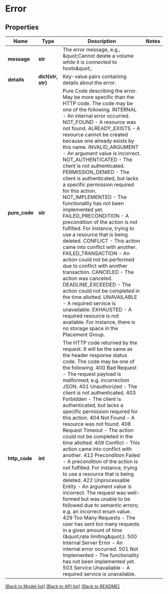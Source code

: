 # Error

## Properties
Name | Type | Description | Notes
------------ | ------------- | ------------- | -------------
**message** | **str** | The error message, e.g., \&quot;Cannot delete a volume while it is connected to hosts\&quot;. | 
**details** | **dict(str, str)** | Key-value pairs containing details about the error. | 
**pure_code** | **str** | Pure Code describing the error. May be more specific than the HTTP code. The code may be one of the following. INTERNAL - An internal error occurred. NOT_FOUND - A resource was not found. ALREADY_EXISTS - A resource cannot be created because one already exists by this name. INVALID_ARGUMENT - An argument value is incorrect. NOT_AUTHENTICATED - The client is not authenticated. PERMISSION_DENIED - The client is authenticated, but lacks a specific permission required for this action. NOT_IMPLEMENTED - The functionality has not been implemented yet. FAILED_PRECONDITION - A precondition of the action is not fulfilled. For instance, trying to use a resource that is being deleted. CONFLICT - This action came into conflict with another. FAILED_TRANSACTION - An action could not be performed due to conflict with another transaction. CANCELED - The action was canceled. DEADLINE_EXCEEDED - The action could not be completed in the time allotted. UNAVAILABLE - A required service is unavailable. EXHAUSTED - A required resource is not available. For instance, there is no storage space in the Placement Group.  | 
**http_code** | **int** | The HTTP code returned by the request. It will be the same as the header response status code. The code may be one of the following. 400 Bad Request - The request payload is malformed; e.g. incorrection JSON. 401 Unauthorized - The client is not authenticated. 403 Forbidden - The client is authenticated, but lacks a specific permission required for this action. 404 Not Found - A resource was not found. 408 Request Timeout - The action could not be completed in the time allotted. 409 Conflict - This action came into conflict with another. 412 Precondition Failed - A precondition of the action is not fulfilled. For instance, trying to use a resource that is being deleted. 422 Unprocessable Entity - An argument value is incorrect. The request was well-formed but was unable to be followed due to semantic errors; e.g. an incorrect enum value. 429 Too Many Requests - The user has sent too many requests in a given amount of time (\&quot;rate limiting\&quot;). 500 Internal Server Error - An internal error occurred. 501 Not Implemented - The functionality has not been implemented yet. 503 Service Unavailable - A required service is unavailable.  | 

[[Back to Model list]](../README.md#documentation-for-models) [[Back to API list]](../README.md#documentation-for-api-endpoints) [[Back to README]](../README.md)

